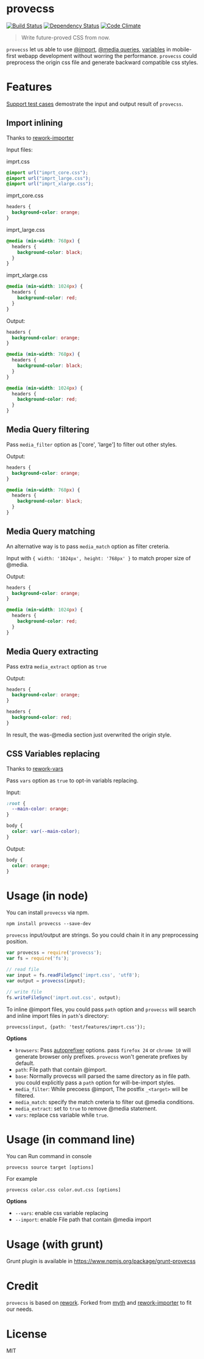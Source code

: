 provecss
=========
[![Build Status](https://travis-ci.org/mozilla-b2g/gaia.svg)](https://travis-ci.org/gasolin/provecss) [![Dependency Status](https://david-dm.org/gasolin/provecss.svg)](https://david-dm.org/gasolin/provecss) [![Code Climate](https://codeclimate.com/github/gasolin/provecss.png)](https://codeclimate.com/github/gasolin/provecss)

> Write future-proved CSS from now.

`provecss` let us able to use [@import](https://developer.mozilla.org/en-US/docs/Web/CSS/@import), [@media queries](https://developer.mozilla.org/en-US/docs/Web/Guide/CSS/Media_queries), [variables](https://developer.mozilla.org/en-US/docs/Web/CSS/Using_CSS_variables) in mobile-first webapp development without worring the performance. `provecss` could preprocess the origin css file and generate backward compatible css styles.

Features
========

[Support test cases](https://github.com/gasolin/provecss/tree/master/test/features) demostrate the input and output result of `provecss`.

Import inlining
-----------------

Thanks to [rework-importer](https://github.com/simme/rework-importer)

Input files:

imprt.css
```css
@import url("imprt_core.css");
@import url("imprt_large.css");
@import url("imprt_xlarge.css");
```

imprt_core.css
```css
headers {
  background-color: orange;
}
```

imprt_large.css
```css
@media (min-width: 768px) {
  headers {
    background-color: black;
  }
}
```

imprt_xlarge.css
```css
@media (min-width: 1024px) {
  headers {
    background-color: red;
  }
}
```

Output:
```css
headers {
  background-color: orange;
}

@media (min-width: 768px) {
  headers {
    background-color: black;
  }
}

@media (min-width: 1024px) {
  headers {
    background-color: red;
  }
}
```

Media Query filtering
----------------------

Pass `media_filter` option as ['core', 'large'] to filter out other styles.

Output:
```css
headers {
  background-color: orange;
}

@media (min-width: 768px) {
  headers {
    background-color: black;
  }
}
```

Media Query matching
----------------------

An alternative way is to pass `media_match` option as filter creteria.

Input with `{ width: '1024px', height: '768px' }` to match proper size of @media.

Output:
```css
headers {
  background-color: orange;
}

@media (min-width: 1024px) {
  headers {
    background-color: red;
  }
}
```


Media Query extracting
----------------------

Pass extra `media_extract` option as `true`

Output:
```css
headers {
  background-color: orange;
}

headers {
  background-color: red;
}
```

In result, the was-@media section just overwrited the origin style.


CSS Variables replacing
--------------------------

Thanks to [rework-vars](https://github.com/visionmedia/rework-vars)

Pass `vars` option as `true` to opt-in variabls replacing.

Input:

```css
:root {
  --main-color: orange;
}

body {
  color: var(--main-color);
}
```

Output:

```css
body {
  color: orange;
}
```


Usage (in node)
=================

You can install `provecss` via npm.

```
npm install provecss --save-dev
```

`provecss` input/output are strings. So you could chain it in any preprocessing position.

```js
var provecss = require('provecss');
var fs = require('fs');

// read file
var input = fs.readFileSync('imprt.css', 'utf8');
var output = provecss(input);

// write file
fs.writeFileSync('imprt.out.css', output);
```

To inline @import files, you could pass `path` option and `provecss` will search and inline import files in `path`'s directory:

```
provecss(input, {path: 'test/features/imprt.css'});
```

**Options**

* `browsers`: Pass [autoprefixer](https://github.com/ai/autoprefixer) options. pass `firefox 24` or `chrome 10` will generate browser only prefixes. `provecss` won't generate prefixes by default.
* `path`: File path that contain @import.
* `base`: Normally provecss will parsed the same directory as in file path. you could explicitly pass a `path` option for will-be-import styles.
* `media_filter`: While precoess @import, The postfix `_<target>` will be filtered.
* `media_match`: specify the match creteria to filter out @media conditions.
* `media_extract`: set to `true` to remove @media statement.
* `vars`: replace css variable while `true`.

Usage (in command line)
==========================

You can Run command in console

```
provecss source target [options]
```

For example

```
provecss color.css color.out.css [options]
```

**Options**
* `--vars`: enable css variable replacing
* `--import`: enable File path that contain @media import

Usage (with grunt)
======================

Grunt plugin is available in https://www.npmjs.org/package/grunt-provecss

Credit
========
`provecss` is based on [rework](https://github.com/reworkcss/rework).
Forked from [myth](https://github.com/segmentio/myth) and [rework-importer](https://github.com/simme/rework-importer) to fit our needs.

License
========

MIT
